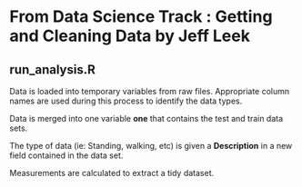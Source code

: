 From Data Science Track : Getting and Cleaning Data by Jeff Leek
================================================================

run_analysis.R
--------------
Data is loaded into temporary variables from raw files. Appropriate column names are used during this process to identify the data types.

Data is merged into one variable __one__ that contains the test and train data sets.

The type of data (ie: Standing, walking, etc) is given a __Description__ in a new field contained in the data set. 

Measurements are calculated to extract a tidy dataset.

